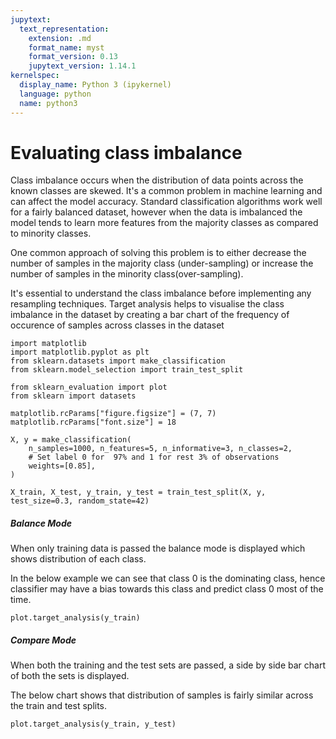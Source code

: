```yaml
---
jupytext:
  text_representation:
    extension: .md
    format_name: myst
    format_version: 0.13
    jupytext_version: 1.14.1
kernelspec:
  display_name: Python 3 (ipykernel)
  language: python
  name: python3
---
```


# Evaluating class imbalance

Class imbalance occurs when the distribution of data points across the known classes are skewed. It's a common problem in machine learning and can affect the model accuracy. Standard classification algorithms work well for a fairly balanced dataset, however when the data is imbalanced the model tends to learn more features from the majority classes as compared to minority classes. 

One common approach of solving this problem is to either decrease the number of samples in the majority class (under-sampling) or increase the number of samples in the minority class(over-sampling). 

It's essential to understand the class imbalance before implementing any resampling techniques. Target analysis helps to visualise the class imbalance in the dataset by creating a bar chart of the frequency of occurence of samples across classes in the dataset

```{code-cell} ipython3
import matplotlib
import matplotlib.pyplot as plt
from sklearn.datasets import make_classification
from sklearn.model_selection import train_test_split

from sklearn_evaluation import plot
from sklearn import datasets
```

```{code-cell} ipython3
matplotlib.rcParams["figure.figsize"] = (7, 7)
matplotlib.rcParams["font.size"] = 18
```

```{code-cell} ipython3
X, y = make_classification(
    n_samples=1000, n_features=5, n_informative=3, n_classes=2, 
    # Set label 0 for  97% and 1 for rest 3% of observations
    weights=[0.85], 
)

X_train, X_test, y_train, y_test = train_test_split(X, y, test_size=0.3, random_state=42)
```

##### Balance Mode

When only training data is passed the balance mode is displayed which shows distribution of each class.

In the below example we can see that class 0 is the dominating class, hence classifier may have a bias towards this class and predict class 0 most of the time.

```{code-cell} ipython3
plot.target_analysis(y_train)
```

##### Compare Mode

When both the training and the test sets are passed, a side by side bar chart of both the sets is displayed.

The below chart shows that distribution of samples is fairly similar across the train and test splits.

```{code-cell} ipython3
plot.target_analysis(y_train, y_test)
```
